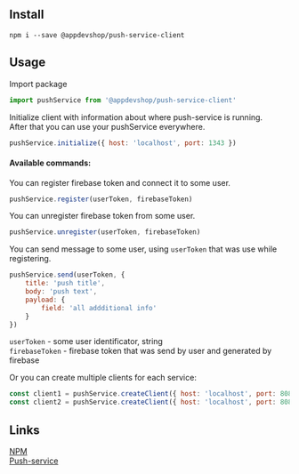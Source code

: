 ## Install
``` npm i --save @appdevshop/push-service-client ```
## Usage
Import package 
```javascript
import pushService from '@appdevshop/push-service-client'
```   
Initialize client with information about where push-service is running.  
After that you can use your pushService everywhere.  
```javascript
pushService.initialize({ host: 'localhost', port: 1343 }) 
```  
#### Available commands:
You can register firebase token and connect it to some user.  
```javascript  
pushService.register(userToken, firebaseToken)
```  
You can unregister firebase token from some user.  
```javascript  
pushService.unregister(userToken, firebaseToken)
```  
You can send message to some user, using ``` userToken ``` that was use while registering.
```javascript  
pushService.send(userToken, {
    title: 'push title',
    body: 'push text',
    payload: {
        field: 'all addditional info'
    }
})
``` 
``` userToken ``` - some user identificator, string  
``` firebaseToken ``` - firebase token that was send by user and generated by firebase  
  
Or you can create multiple clients for each service:  

```javascript  
const client1 = pushService.createClient({ host: 'localhost', port: 8081 })
const client2 = pushService.createClient({ host: 'localhost', port: 8082 })
```   

## Links
[NPM](https://www.npmjs.com/package/@appdevshop/push-service-client)  
[Push-service](https://github.com/AppDevelopmentShop/push-service)
